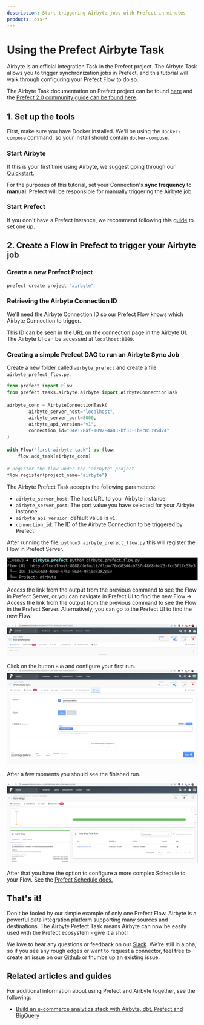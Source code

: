 ```yaml
---
description: Start triggering Airbyte jobs with Prefect in minutes
products: oss-*
---
```


# Using the Prefect Airbyte Task

Airbyte is an official integration Task in the Prefect project. The Airbyte Task allows you to trigger synchronization jobs in Prefect, and this tutorial will walk through configuring your Prefect Flow to do so.

The Airbyte Task documentation on Prefect project can be found [here](https://docs.prefect.io/api/latest/tasks/airbyte.html#airbyteconnectiontask) and the [Prefect 2.0 community guide can be found here](https://www.prefect.io/guide/community-posts/orchestrating-airbyte-with-prefect-2-0/).

## 1. Set up the tools

First, make sure you have Docker installed. We'll be using the `docker-compose` command, so your install should contain `docker-compose`.

### **Start Airbyte**

If this is your first time using Airbyte, we suggest going through our [Quickstart](../using-airbyte/getting-started/oss-quickstart). 

For the purposes of this tutorial, set your Connection's **sync frequency** to **manual**. Prefect will be responsible for manually triggering the Airbyte job.

### **Start Prefect**

If you don't have a Prefect instance, we recommend following this [guide](https://docs.prefect.io/core/getting_started/install.html) to set one up.

## 2. Create a Flow in Prefect to trigger your Airbyte job

### Create a new Prefect Project

```bash
prefect create project "airbyte"
```

### Retrieving the Airbyte Connection ID

We'll need the Airbyte Connection ID so our Prefect Flow knows which Airbyte Connection to trigger.

This ID can be seen in the URL on the connection page in the Airbyte UI. The Airbyte UI can be accessed at `localhost:8000`.

### Creating a simple Prefect DAG to run an Airbyte Sync Job

Create a new folder called `airbyte_prefect` and create a file `airbyte_prefect_flow.py`.

```python
from prefect import Flow
from prefect.tasks.airbyte.airbyte import AirbyteConnectionTask

airbyte_conn = AirbyteConnectionTask(
        airbyte_server_host="localhost",
        airbyte_server_port=8000,
        airbyte_api_version="v1",
        connection_id="04e128af-1092-4a83-bf33-1b8c85395d74"
)

with Flow("first-airbyte-task") as flow:
    flow.add_task(airbyte_conn)

# Register the flow under the "airbyte" project
flow.register(project_name="airbyte")
```

The Airbyte Prefect Task accepts the following parameters:

- `airbyte_server_host`: The host URL to your Airbyte instance.
- `airbyte_server_post`: The port value you have selected for your Airbyte instance.
- `airbyte_api_version`: default value is `v1`.
- `connection_id`: The ID of the Airbyte Connection to be triggered by Prefect.

After running the file, `python3 airbyte_prefect_flow.py` this will register the Flow in Prefect Server.

![](../.gitbook/assets/airbyte_prefect_register_flow.png)

Access the link from the output from the previous command to see the Flow in Prefect Server, or you can navigate in Prefect UI to find the new Flow -> Access the link from the output from the previous command to see the Flow in the Prefect Server. Alternatively, you can go to the Prefect UI to find the new Flow.

![](../.gitbook/assets/airbyte_prefect_flow.png)

Click on the button `Run` and configure your first run.
![](../.gitbook/assets/airbyte_prefect_flow_configure_run.png)

After a few moments you should see the finished run.

![](../.gitbook/assets/airbyte_prefect_flow_run.png)

After that you have the option to configure a more complex Schedule to your Flow. See the [Prefect Schedule docs.](https://docs.prefect.io/core/concepts/schedules.html)

## That's it!

Don't be fooled by our simple example of only one Prefect Flow. Airbyte is a powerful data integration platform supporting many sources and destinations. The Airbyte Prefect Task means Airbyte can now be easily used with the Prefect ecosystem - give it a shot!

We love to hear any questions or feedback on our [Slack](https://slack.airbyte.io/). We're still in alpha, so if you see any rough edges or want to request a connector, feel free to create an issue on our [Github](https://github.com/airbytehq/airbyte) or thumbs up an existing issue.

## Related articles and guides

For additional information about using Prefect and Airbyte together, see the following:

- [Build an e-commerce analytics stack with Airbyte, dbt, Prefect and BigQuery](https://github.com/airbytehq/quickstarts/tree/main/airbyte_dbt_prefect_bigquery)
